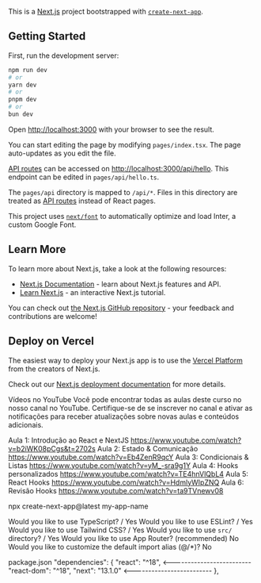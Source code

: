 This is a [Next.js](https://nextjs.org/) project bootstrapped with [`create-next-app`](https://github.com/vercel/next.js/tree/canary/packages/create-next-app).

## Getting Started

First, run the development server:

```bash
npm run dev
# or
yarn dev
# or
pnpm dev
# or
bun dev
```

Open [http://localhost:3000](http://localhost:3000) with your browser to see the result.

You can start editing the page by modifying `pages/index.tsx`. The page auto-updates as you edit the file.

[API routes](https://nextjs.org/docs/api-routes/introduction) can be accessed on [http://localhost:3000/api/hello](http://localhost:3000/api/hello). This endpoint can be edited in `pages/api/hello.ts`.

The `pages/api` directory is mapped to `/api/*`. Files in this directory are treated as [API routes](https://nextjs.org/docs/api-routes/introduction) instead of React pages.

This project uses [`next/font`](https://nextjs.org/docs/basic-features/font-optimization) to automatically optimize and load Inter, a custom Google Font.

## Learn More

To learn more about Next.js, take a look at the following resources:

- [Next.js Documentation](https://nextjs.org/docs) - learn about Next.js features and API.
- [Learn Next.js](https://nextjs.org/learn) - an interactive Next.js tutorial.

You can check out [the Next.js GitHub repository](https://github.com/vercel/next.js/) - your feedback and contributions are welcome!

## Deploy on Vercel

The easiest way to deploy your Next.js app is to use the [Vercel Platform](https://vercel.com/new?utm_medium=default-template&filter=next.js&utm_source=create-next-app&utm_campaign=create-next-app-readme) from the creators of Next.js.

Check out our [Next.js deployment documentation](https://nextjs.org/docs/deployment) for more details.


Vídeos no YouTube
Você pode encontrar todas as aulas deste curso no nosso canal no YouTube. Certifique-se de se inscrever no canal e ativar as notificações para receber atualizações sobre novas aulas e conteúdos adicionais.

Aula 1: Introdução ao React e NextJS
https://www.youtube.com/watch?v=b2iWK08pCgs&t=2702s
Aula 2: Estado & Comunicação
https://www.youtube.com/watch?v=Eb4ZenR9qcY
Aula 3: Condicionais & Listas
https://www.youtube.com/watch?v=yM_-sra9g1Y
Aula 4: Hooks personalizados
https://www.youtube.com/watch?v=TE4hnVlQbL4
Aula 5: React Hooks
https://www.youtube.com/watch?v=HdmlyWIpZNQ
Aula 6: Revisão Hooks
https://www.youtube.com/watch?v=ta9TVnewv08


npx create-next-app@latest my-app-name



Would you like to use TypeScript? / Yes
Would you like to use ESLint? / Yes
Would you like to use Tailwind CSS? / Yes
Would you like to use `src/` directory? / Yes
Would you like to use App Router? (recommended) No 
Would you like to customize the default import alias (@/*)? No

package.json
 "dependencies": {
    "react": "^18", <-------------------------
    "react-dom": "^18",
    "next": "13.1.0" <-------------------------
  },